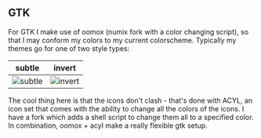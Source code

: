 ## GTK

For GTK I make use of oomox (numix fork with a color changing script), so that I may conform my colors to my current colorscheme. Typically my themes go for one of two style types:

subtle | invert
-------|--------
![subtle](https://u.teknik.io/3dclwG.png) | ![invert](https://u.teknik.io/bYAvQA.png)

The cool thing here is that the icons don't clash - that's done with ACYL, an icon set that comes with the ability to change all the colors of the icons. I have a fork which adds a shell script to change them all to a specified color. In combination, oomox + acyl make a really flexible gtk setup.
